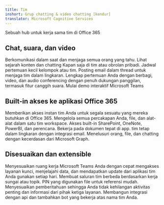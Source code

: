 ```yaml
---
title: Tim
inshort: Grup chatting & video chatting [kendur]
translator: Microsoft Cognitive Services
---
```



Sebuah hub untuk kerja sama tim di Office 365 

## Chat, suara, dan video
Berkomunikasi dalam saat dan menjaga semua orang yang tahu. Lihat sejarah konten dan chatting Kapan saja di tim atau obrolan pribadi. Jadwal pertemuan kecil kelompok atau tim. Posting email dalam thread untuk menjaga tim dalam lingkaran. Lengkap pertemuan Anda dengan berbagi, video, dan audio conferencing dengan penuh dukungan panggilan, termasuk fitur canggih suara. 
Mulai demo interaktif Microsoft Teams 

## Built-in akses ke aplikasi Office 365
Memberikan akses instan tim Anda untuk segala sesuatu yang mereka butuhkan di Office 365. Mengelola semua percakapan Anda, file, dan alat-alat dalam satu tim workspace. Akses built-in SharePoint, OneNote, PowerBI, dan perencana. Bekerja pada dokumen tepat di app. tim tetap dalam lingkaran dengan integrasi email. Menelusuri orang, file, dan chatting dengan kecerdasan dari Microsoft Graph. 

## Disesuaikan dan extensible
Menyesuaikan ruang kerja Microsoft Teams Anda dengan cepat mengakses layanan kunci, menjelajahi data, dan mendapatkan update dari aplikasi tim Anda gunakan setiap hari. Membuat saluran tim berbeda berdasarkan kerja sungai atau topik. PIN yang digunakan file untuk referensi mudah. Menyesuaikan pemberitahuan sehingga Anda tidak kehilangan aktivitas penting dan informasi dari pihak ketiga layanan. Membangun integrasi dengan api dan tambahkan bot yang bekerja atas nama tim Anda. 






